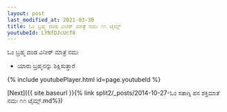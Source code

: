 ```yaml
---
layout: post
last_modified_at: 2021-03-30
title: ಓಂ ಬ್ರಹ್ಮ ದಂಡ ವಿನೀರ್ ಮಾತ್ರೆ ನಮಃ ೧೧ ಟೈಮ್ಸ್
youtubeId: LYNfDJcUcf8
---
```

 
 
 ಓಂ ಬ್ರಹ್ಮ ದಂಡ ವಿನೀರ್ ಮಾತ್ರೆ ನಮಃ  
 
 - ಯಾರು ಬ್ರಹ್ಮನನ್ನು ಶಿಕ್ಷಿಸುತ್ತಾರೆ 
 
  
 
  
 
 
 
 
 
 


{% include youtubePlayer.html id=page.youtubeId %}
 
[Next]({{ site.baseurl }}{% link  split2/_posts/2014-10-27-ಓಂ ಸತಾಗ್ನಿ ಪಸ ಶಕ್ತಿಮಾತೆ ನಮಃ ೧೧ ಟೈಮ್ಸ್.md%})
 
